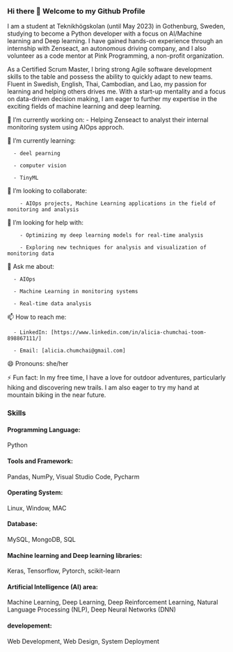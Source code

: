 ### Hi there 👋 Welcome to my Github Profile

I am a student at Teknikhögskolan (until May 2023) in Gothenburg, Sweden, studying to become a Python developer with a focus on AI/Machine learning and Deep learning. I have gained hands-on experience through an internship with Zenseact, an autonomous driving company, and I also volunteer as a code mentor at Pink Programming, a non-profit organization.

As a Certified Scrum Master, I bring strong Agile software development skills to the table and possess the ability to quickly adapt to new teams. Fluent in Swedish, English, Thai, Cambodian, and Lao, my passion for learning and helping others drives me. With a start-up mentality and a focus on data-driven decision making, I am eager to further my expertise in the exciting fields of machine learning and deep learning.


🔭 I’m currently working on: 
      - Helping Zenseact to analyst their internal monitoring system using AIOps approch.

🌱 I’m currently learning: 

      - deel pearning
      
      - computer vision
      
      - TinyML
      
👯 I’m looking to collaborate:

        - AIOps projects, Machine Learning applications in the field of monitoring and analysis
   
🤔 I’m looking for help with: 

        - Optimizing my deep learning models for real-time analysis
        
        - Exploring new techniques for analysis and visualization of monitoring data
    
💬 Ask me about:

      - AIOps
      
      - Machine Learning in monitoring systems
      
      - Real-time data analysis

📫 How to reach me:

      - LinkedIn: [https://www.linkedin.com/in/alicia-chumchai-toom-898867111/]
      
      - Email: [alicia.chumchai@gmail.com]

😄 Pronouns: she/her

⚡ Fun fact: In my free time, I have a love for outdoor adventures, particularly hiking and discovering new trails. 
I am also eager to try my hand at mountain biking in the near future.


### Skills 

#### Programming Language: 
Python
#### Tools and Framework: 
Pandas, NumPy, Visual Studio Code, Pycharm
#### Operating System:
Linux, Window, MAC
#### Database:
MySQL, MongoDB, SQL
#### Machine learning and Deep learning libraries:
Keras, Tensorflow, Pytorch, scikit-learn
#### Artificial Intelligence (AI) area:
Machine Learning, Deep Learning, Deep Reinforcement Learning, Natural Language Processing (NLP), Deep Neural Networks (DNN)
#### developement:
Web Development, Web Design, System Deployment
